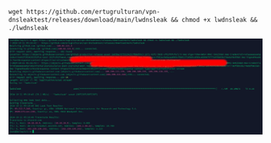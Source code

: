```
wget https://github.com/ertugrulturan/vpn-dnsleaktest/releases/download/main/lwdnsleak && chmod +x lwdnsleak && ./lwdnsleak
```
![usage-screen](screen.png)

